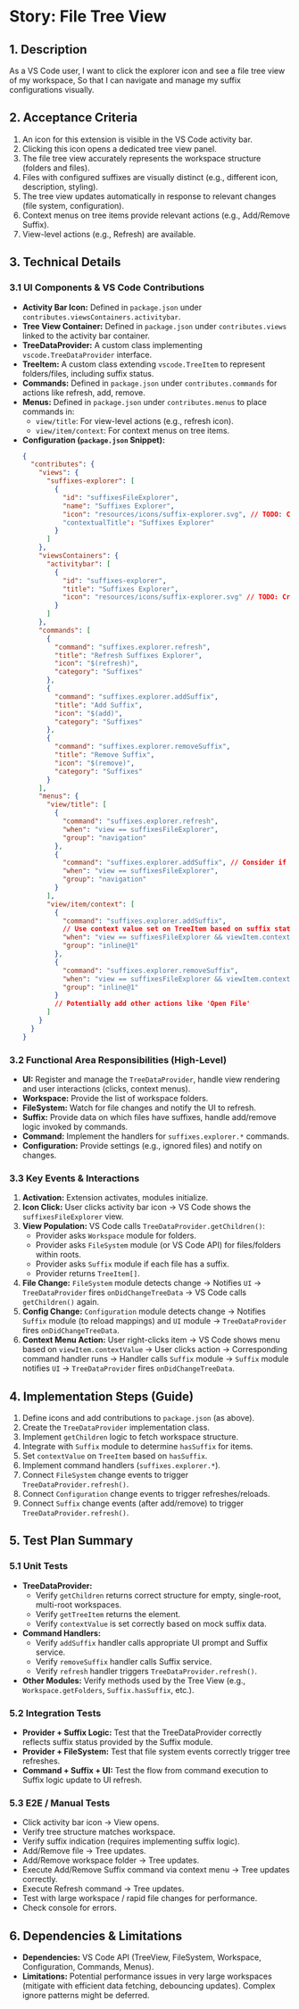 # Story: File Tree View

## 1. Description

As a VS Code user,
I want to click the explorer icon and see a file tree view of my workspace,
So that I can navigate and manage my suffix configurations visually.

## 2. Acceptance Criteria

1.  An icon for this extension is visible in the VS Code activity bar.
2.  Clicking this icon opens a dedicated tree view panel.
3.  The file tree view accurately represents the workspace structure (folders and files).
4.  Files with configured suffixes are visually distinct (e.g., different icon, description, styling).
5.  The tree view updates automatically in response to relevant changes (file system, configuration).
6.  Context menus on tree items provide relevant actions (e.g., Add/Remove Suffix).
7.  View-level actions (e.g., Refresh) are available.

## 3. Technical Details

### 3.1 UI Components & VS Code Contributions

- **Activity Bar Icon:** Defined in `package.json` under `contributes.viewsContainers.activitybar`.
- **Tree View Container:** Defined in `package.json` under `contributes.views` linked to the activity bar container.
- **TreeDataProvider:** A custom class implementing `vscode.TreeDataProvider` interface.
- **TreeItem:** A custom class extending `vscode.TreeItem` to represent folders/files, including suffix status.
- **Commands:** Defined in `package.json` under `contributes.commands` for actions like refresh, add, remove.
- **Menus:** Defined in `package.json` under `contributes.menus` to place commands in:
  - `view/title`: For view-level actions (e.g., refresh icon).
  - `view/item/context`: For context menus on tree items.
- **Configuration (`package.json` Snippet):**
  ```json
  {
    "contributes": {
      "views": {
        "suffixes-explorer": [
          {
            "id": "suffixesFileExplorer",
            "name": "Suffixes Explorer",
            "icon": "resources/icons/suffix-explorer.svg", // TODO: Create icon
            "contextualTitle": "Suffixes Explorer"
          }
        ]
      },
      "viewsContainers": {
        "activitybar": [
          {
            "id": "suffixes-explorer",
            "title": "Suffixes Explorer",
            "icon": "resources/icons/suffix-explorer.svg" // TODO: Create icon
          }
        ]
      },
      "commands": [
        {
          "command": "suffixes.explorer.refresh",
          "title": "Refresh Suffixes Explorer",
          "icon": "$(refresh)",
          "category": "Suffixes"
        },
        {
          "command": "suffixes.explorer.addSuffix",
          "title": "Add Suffix",
          "icon": "$(add)",
          "category": "Suffixes"
        },
        {
          "command": "suffixes.explorer.removeSuffix",
          "title": "Remove Suffix",
          "icon": "$(remove)",
          "category": "Suffixes"
        }
      ],
      "menus": {
        "view/title": [
          {
            "command": "suffixes.explorer.refresh",
            "when": "view == suffixesFileExplorer",
            "group": "navigation"
          },
          {
            "command": "suffixes.explorer.addSuffix", // Consider if this makes sense here
            "when": "view == suffixesFileExplorer",
            "group": "navigation"
          }
        ],
        "view/item/context": [
          {
            "command": "suffixes.explorer.addSuffix",
            // Use context value set on TreeItem based on suffix status
            "when": "view == suffixesFileExplorer && viewItem.contextValue == 'suffixFileWithoutSuffix'",
            "group": "inline@1"
          },
          {
            "command": "suffixes.explorer.removeSuffix",
            "when": "view == suffixesFileExplorer && viewItem.contextValue == 'suffixFileWithSuffix'",
            "group": "inline@1"
          }
          // Potentially add other actions like 'Open File'
        ]
      }
    }
  }
  ```

### 3.2 Functional Area Responsibilities (High-Level)

- **UI:** Register and manage the `TreeDataProvider`, handle view rendering and user interactions (clicks, context menus).
- **Workspace:** Provide the list of workspace folders.
- **FileSystem:** Watch for file changes and notify the UI to refresh.
- **Suffix:** Provide data on which files have suffixes, handle add/remove logic invoked by commands.
- **Command:** Implement the handlers for `suffixes.explorer.*` commands.
- **Configuration:** Provide settings (e.g., ignored files) and notify on changes.

### 3.3 Key Events & Interactions

1.  **Activation:** Extension activates, modules initialize.
2.  **Icon Click:** User clicks activity bar icon -> VS Code shows the `suffixesFileExplorer` view.
3.  **View Population:** VS Code calls `TreeDataProvider.getChildren()`:
    - Provider asks `Workspace` module for folders.
    - Provider asks `FileSystem` module (or VS Code API) for files/folders within roots.
    - Provider asks `Suffix` module if each file has a suffix.
    - Provider returns `TreeItem[]`.
4.  **File Change:** `FileSystem` module detects change -> Notifies `UI` -> `TreeDataProvider` fires `onDidChangeTreeData` -> VS Code calls `getChildren()` again.
5.  **Config Change:** `Configuration` module detects change -> Notifies `Suffix` module (to reload mappings) and `UI` module -> `TreeDataProvider` fires `onDidChangeTreeData`.
6.  **Context Menu Action:** User right-clicks item -> VS Code shows menu based on `viewItem.contextValue` -> User clicks action -> Corresponding command handler runs -> Handler calls `Suffix` module -> `Suffix` module notifies `UI` -> `TreeDataProvider` fires `onDidChangeTreeData`.

## 4. Implementation Steps (Guide)

1.  Define icons and add contributions to `package.json` (as above).
2.  Create the `TreeDataProvider` implementation class.
3.  Implement `getChildren` logic to fetch workspace structure.
4.  Integrate with `Suffix` module to determine `hasSuffix` for items.
5.  Set `contextValue` on `TreeItem` based on `hasSuffix`.
6.  Implement command handlers (`suffixes.explorer.*`).
7.  Connect `FileSystem` change events to trigger `TreeDataProvider.refresh()`.
8.  Connect `Configuration` change events to trigger refreshes/reloads.
9.  Connect `Suffix` change events (after add/remove) to trigger `TreeDataProvider.refresh()`.

## 5. Test Plan Summary

### 5.1 Unit Tests

- **TreeDataProvider:**
  - Verify `getChildren` returns correct structure for empty, single-root, multi-root workspaces.
  - Verify `getTreeItem` returns the element.
  - Verify `contextValue` is set correctly based on mock suffix data.
- **Command Handlers:**
  - Verify `addSuffix` handler calls appropriate UI prompt and Suffix service.
  - Verify `removeSuffix` handler calls Suffix service.
  - Verify `refresh` handler triggers `TreeDataProvider.refresh()`.
- **Other Modules:** Verify methods used by the Tree View (e.g., `Workspace.getFolders`, `Suffix.hasSuffix`, etc.).

### 5.2 Integration Tests

- **Provider + Suffix Logic:** Test that the TreeDataProvider correctly reflects suffix status provided by the Suffix module.
- **Provider + FileSystem:** Test that file system events correctly trigger tree refreshes.
- **Command + Suffix + UI:** Test the flow from command execution to Suffix logic update to UI refresh.

### 5.3 E2E / Manual Tests

- Click activity bar icon -> View opens.
- Verify tree structure matches workspace.
- Verify suffix indication (requires implementing suffix logic).
- Add/Remove file -> Tree updates.
- Add/Remove workspace folder -> Tree updates.
- Execute Add/Remove Suffix command via context menu -> Tree updates correctly.
- Execute Refresh command -> Tree updates.
- Test with large workspace / rapid file changes for performance.
- Check console for errors.

## 6. Dependencies & Limitations

- **Dependencies:** VS Code API (TreeView, FileSystem, Workspace, Configuration, Commands, Menus).
- **Limitations:** Potential performance issues in very large workspaces (mitigate with efficient data fetching, debouncing updates). Complex ignore patterns might be deferred.
